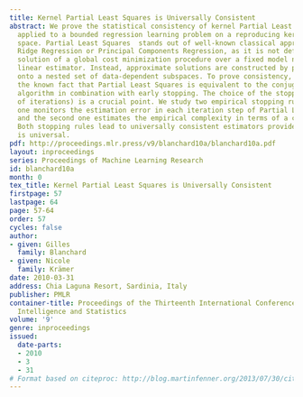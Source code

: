 ```yaml
---
title: Kernel Partial Least Squares is Universally Consistent
abstract: We prove the statistical consistency of kernel Partial Least Squares Regression
  applied to a bounded regression learning problem on a reproducing kernel Hilbert
  space. Partial Least Squares  stands out of well-known classical approaches as e.g.
  Ridge Regression or Principal Components Regression, as it is not defined as the
  solution of a global cost minimization procedure over a fixed model nor is it a
  linear estimator. Instead, approximate solutions are constructed by projections
  onto a nested set of data-dependent subspaces. To prove consistency, we exploit
  the known fact that Partial Least Squares is equivalent to the conjugate gradient
  algorithm in combination with early stopping. The choice of the stopping rule (number
  of iterations) is a crucial point. We study two empirical stopping rules. The first
  one monitors the estimation error in each iteration step of Partial Least Squares,
  and the second one estimates the empirical complexity in terms of a condition number.
  Both stopping rules lead to universally consistent estimators provided the kernel
  is universal.
pdf: http://proceedings.mlr.press/v9/blanchard10a/blanchard10a.pdf
layout: inproceedings
series: Proceedings of Machine Learning Research
id: blanchard10a
month: 0
tex_title: Kernel Partial Least Squares is Universally Consistent
firstpage: 57
lastpage: 64
page: 57-64
order: 57
cycles: false
author:
- given: Gilles
  family: Blanchard
- given: Nicole
  family: Krämer
date: 2010-03-31
address: Chia Laguna Resort, Sardinia, Italy
publisher: PMLR
container-title: Proceedings of the Thirteenth International Conference on Artificial
  Intelligence and Statistics
volume: '9'
genre: inproceedings
issued:
  date-parts:
  - 2010
  - 3
  - 31
# Format based on citeproc: http://blog.martinfenner.org/2013/07/30/citeproc-yaml-for-bibliographies/
---
```

